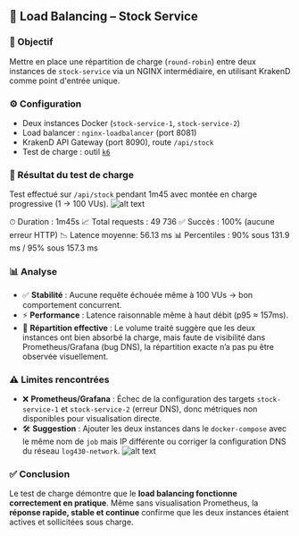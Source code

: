 ## 🔁 Load Balancing – Stock Service

### 🎯 Objectif
Mettre en place une répartition de charge (`round-robin`) entre deux instances de `stock-service` via un NGINX intermédiaire, en utilisant KrakenD comme point d'entrée unique.

### ⚙️ Configuration
- Deux instances Docker (`stock-service-1`, `stock-service-2`)
- Load balancer : `nginx-loadbalancer` (port 8081)
- KrakenD API Gateway (port 8090), route `/api/stock`
- Test de charge : outil [`k6`](https://k6.io)

### 🧪 Résultat du test de charge
Test effectué sur `/api/stock` pendant 1m45 avec montée en charge progressive (1 → 100 VUs).
![alt text](image.png)

⏱ Duration : 1m45s
📈 Total requests : 49 736
✅ Succès : 100% (aucune erreur HTTP)
📉 Latence moyenne: 56.13 ms
📊 Percentiles : 90% sous 131.9 ms / 95% sous 157.3 ms


### 📊 Analyse
- ✅ **Stabilité** : Aucune requête échouée même à 100 VUs → bon comportement concurrent.
- ⚡ **Performance** : Latence raisonnable même à haut débit (p95 ≈ 157ms).
- 🧠 **Répartition effective** : Le volume traité suggère que les deux instances ont bien absorbé la charge, mais faute de visibilité dans Prometheus/Grafana (bug DNS), la répartition exacte n’a pas pu être observée visuellement.

### ⚠️ Limites rencontrées
- ❌ **Prometheus/Grafana** : Échec de la configuration des targets `stock-service-1` et `stock-service-2` (erreur DNS), donc métriques non disponibles pour visualisation directe.
- 🛠 **Suggestion** : Ajouter les deux instances dans le `docker-compose` avec le même nom de `job` mais IP différente ou corriger la configuration DNS du réseau `log430-network`.
![alt text](image-1.png)
### ✅ Conclusion
Le test de charge démontre que le **load balancing fonctionne correctement en pratique**. Même sans visualisation Prometheus, la **réponse rapide, stable et continue** confirme que les deux instances étaient actives et sollicitées sous charge.
